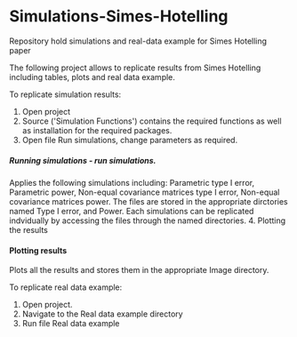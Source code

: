 # Simulations-Simes-Hotelling
Repository hold simulations and real-data example for Simes Hotelling paper


The following project allows to replicate results from Simes Hotelling including tables, plots and real data example. 


To replicate simulation results: 
1. Open project
2. Source ('Simulation Functions') contains the required functions as well as installation for the required packages. 
3. Open file Run simulations, change parameters as required. 
##### Running simulations - run simulations. 
Applies the following simulations including: Parametric type I error, Parametric power, 
Non-equal covariance matrices type I error, Non-equal covariance matrices power.
The files are stored in the appropriate dirctories named Type I error, and Power. 
Each simulations can be replicated indvidually by accessing the files through the named directories. 
4. Plotting the results 
#### Plotting results 
Plots all the results and stores them in the appropriate Image directory. 


To replicate real data example: 
1. Open project. 
2. Navigate to the Real data example directory 
3. Run file Real data example 
